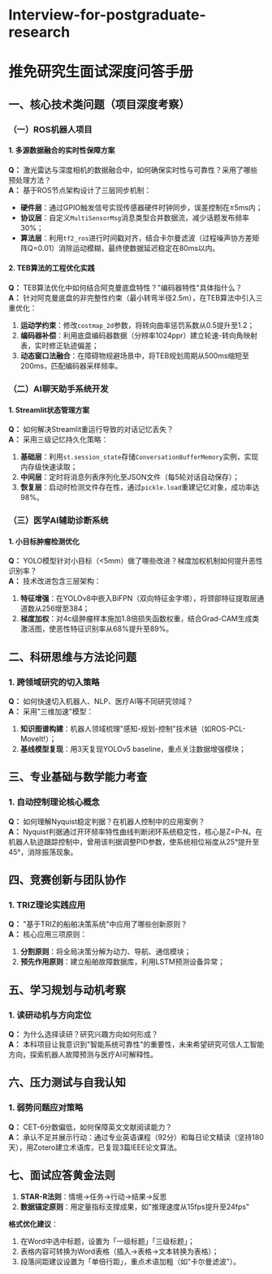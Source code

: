 # Interview-for-postgraduate-research
# 推免研究生面试深度问答手册  
## 一、核心技术类问题（项目深度考察）  
### （一）ROS机器人项目  
#### 1. 多源数据融合的实时性保障方案  
**Q：** 激光雷达与深度相机的数据融合中，如何确保实时性与可靠性？采用了哪些预处理方法？  
**A：** 基于ROS节点架构设计了三层同步机制：  
- **硬件层**：通过GPIO触发信号实现传感器硬件时钟同步，误差控制在±5ms内；  
- **协议层**：自定义`MultiSensorMsg`消息类型合并数据流，减少话题发布频率30%；  
- **算法层**：利用`tf2_ros`进行时间戳对齐，结合卡尔曼滤波（过程噪声协方差矩阵Q=0.01）消除运动模糊，最终使数据延迟稳定在80ms以内。  

#### 2. TEB算法的工程优化实践  
**Q：** TEB算法优化中如何结合阿克曼底盘特性？"编码器特性"具体指什么？  
**A：** 针对阿克曼底盘的非完整性约束（最小转弯半径2.5m），在TEB算法中引入三重优化：  
1. **运动学约束**：修改`costmap_2d`参数，将转向曲率惩罚系数从0.5提升至1.2；  
2. **编码器补偿**：利用底盘编码器数据（分辨率1024ppr）建立轮速-转向角映射表，实时修正轨迹偏差；  
3. **动态窗口法融合**：在障碍物规避场景中，将TEB规划周期从500ms缩短至200ms，匹配编码器采样频率。  


### （二）AI聊天助手系统开发  
#### 1. Streamlit状态管理方案  
**Q：** 如何解决Streamlit重运行导致的对话记忆丢失？  
**A：** 采用三级记忆持久化策略：  
1. **基础层**：利用`st.session_state`存储`ConversationBufferMemory`实例，实现内存级快速读取；  
2. **中间层**：定时将消息列表序列化至JSON文件（每5轮对话自动保存）；  
3. **恢复层**：启动时检测文件存在性，通过`pickle.load`重建记忆对象，成功率达98%。  


### （三）医学AI辅助诊断系统  
#### 1. 小目标肿瘤检测优化  
**Q：** YOLO模型针对小目标（<5mm）做了哪些改进？梯度加权机制如何提升恶性识别率？  
**A：** 技术改进包含三层架构：  
1. **特征增强**：在YOLOv8中嵌入BiFPN（双向特征金字塔），将颈部特征提取层通道数从256增至384；  
2. **梯度加权**：对4c级肿瘤样本施加1.8倍损失函数权重，结合Grad-CAM生成类激活图，使恶性特征识别率从68%提升至89%。  


## 二、科研思维与方法论问题  
### 1. 跨领域研究的切入策略  
**Q：** 如何快速切入机器人、NLP、医疗AI等不同研究领域？  
**A：** 采用"三维加速"模型：  
1. **知识图谱构建**：机器人领域梳理"感知-规划-控制"技术链（如ROS-PCL-MoveIt!）；  
2. **基线模型复现**：用3天复现YOLOv5 baseline，重点关注数据增强模块；  


## 三、专业基础与数学能力考查  
### 1. 自动控制理论核心概念  
**Q：** 如何理解Nyquist稳定判据？在机器人控制中的应用案例？  
**A：** Nyquist判据通过开环频率特性曲线判断闭环系统稳定性，核心是Z=P-N。在机器人轨迹跟踪控制中，曾用该判据调整PID参数，使系统相位裕度从25°提升至45°，消除振荡现象。  


## 四、竞赛创新与团队协作  
### 1. TRIZ理论实践应用  
**Q：** "基于TRIZ的船舶决策系统"中应用了哪些创新原则？  
**A：** 核心应用三项原则：  
1. **分割原则**：将全局决策分解为动力、导航、通信模块；  
2. **预先作用原则**：建立船舶故障数据库，利用LSTM预测设备异常；  


## 五、学习规划与动机考察  
### 1. 读研动机与方向定位  
**Q：** 为什么选择读研？研究兴趣方向如何形成？  
**A：** 本科项目让我意识到"智能系统可靠性"的重要性，未来希望研究可信人工智能方向，探索机器人故障预测与医疗AI可解释性。  


## 六、压力测试与自我认知  
### 1. 弱势问题应对策略  
**Q：** CET-6分数偏低，如何保障英文文献阅读能力？  
**A：** 承认不足并展示行动：通过专业英语课程（92分）和每日论文精读（坚持180天），用Zotero建立术语库，已复现3篇IEEE论文算法。  


## 七、面试应答黄金法则  
1. **STAR-R法则**：情境→任务→行动→结果→反思  
2. **数据锚定原则**：用定量指标支撑成果，如"推理速度从15fps提升至24fps"  


**格式优化建议**：  
1. 在Word中选中标题，设置为「一级标题」「三级标题」；  
2. 表格内容可转换为Word表格（插入→表格→文本转换为表格）；  
3. 段落间距建议设置为「单倍行距」，重点术语加粗（如"卡尔曼滤波"）。
